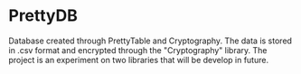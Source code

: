 # PrettyDB
Database created through PrettyTable and Cryptography. The data is stored in .csv format and encrypted through the "Cryptography" library. The project is an experiment on two libraries that will be develop in future.